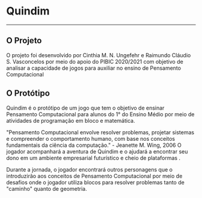# Quindim
---

## O Projeto

O projeto foi desenvolvido por Cinthia M. N. Ungefehr e Raimundo Cláudio S. Vasconcelos por meio do apoio do PIBIC 2020/2021 com objetivo de 
analisar a capacidade de jogos para auxiliar no ensino de Pensamento Computacional

## O Protótipo

Quindim é o protótipo de um jogo que tem o objetivo de ensinar Pensamento Computacional para alunos do 1° do Ensino Médio por meio de atividades de programação em bloco e matemática.

"Pensamento Computacional envolve resolver problemas, projetar sistemas e compreender o comportamento humano, com base nos conceitos fundamentais da ciência da computação."  - Jeanette M. Wing, 2006
O jogador acompanhará a aventura de Quindim e o ajudará a encontrar seu dono em um ambiente empresarial futurístico e cheio de plataformas .

Durante a jornada, o jogador encontrará outros personagens que o introduzirão aos conceitos de Pensamento Computacional por meio de desafios onde o jogador utiliza blocos para resolver problemas tanto de "caminho" quanto de geometria.
